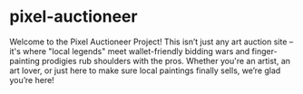 # pixel-auctioneer
Welcome to the Pixel Auctioneer Project! This isn’t just any art auction site – it's where "local legends" meet wallet-friendly bidding wars and finger-painting prodigies rub shoulders with the pros. Whether you're an artist, an art lover, or just here to make sure local paintings finally sells, we’re glad you’re here!
